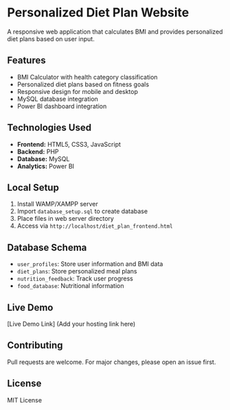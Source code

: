 # Personalized Diet Plan Website

A responsive web application that calculates BMI and provides personalized diet plans based on user input.

## Features
- BMI Calculator with health category classification
- Personalized diet plans based on fitness goals
- Responsive design for mobile and desktop
- MySQL database integration
- Power BI dashboard integration

## Technologies Used
- **Frontend:** HTML5, CSS3, JavaScript
- **Backend:** PHP
- **Database:** MySQL
- **Analytics:** Power BI

## Local Setup
1. Install WAMP/XAMPP server
2. Import `database_setup.sql` to create database
3. Place files in web server directory
4. Access via `http://localhost/diet_plan_frontend.html`

## Database Schema
- `user_profiles`: Store user information and BMI data
- `diet_plans`: Store personalized meal plans
- `nutrition_feedback`: Track user progress
- `food_database`: Nutritional information

## Live Demo
[Live Demo Link] (Add your hosting link here)

## Contributing
Pull requests are welcome. For major changes, please open an issue first.

## License
MIT License